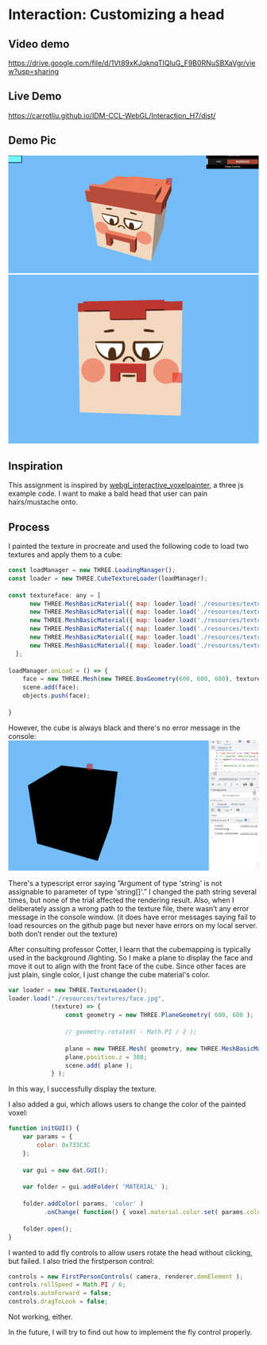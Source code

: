 # Interaction: Customizing a head

<!-- A basic [THREE.js](https://threejs.org/) project in [TypeScript](https://www.typescriptlang.org/) with [Vite](https://vitejs.dev/). Includes OrbitControls, Stats and basic shadows. -->

<!-- View demo hosted on CloudFlare pages: [vite-threejs-ts-starter.pages.dev](https://vite-threejs-ts-starter.pages.dev/) -->

## Video demo
<https://drive.google.com/file/d/1Vt89xKJqknqTIQluG_F9B0RNuSBXaVgr/view?usp=sharing>

## Live Demo
<https://carrotliu.github.io/IDM-CCL-WebGL/Interaction_H7/dist/>

## Demo Pic
![demopic](https://github.com/CarrotLiu/IDM-CCL-WebGL/blob/main/Interaction_H7/demopic.jpg)
![demopic2](https://github.com/CarrotLiu/IDM-CCL-WebGL/blob/main/Interaction_H7/demo2.jpg)

## Inspiration
This assignment is inspired by [webgl_interactive_voxelpainter](https://threejs.org/examples/?q=interac#webgl_interactive_voxelpainter), a three js example code. I want to make a bald head that user can pain hairs/mustache onto. 

## Process
I painted the texture in procreate and used the following code to load two textures and apply them to a cube:
```javascript
const loadManager = new THREE.LoadingManager();
const loader = new THREE.CubeTextureLoader(loadManager);

const textureface: any = [
      new THREE.MeshBasicMaterial({ map: loader.load('./resources/textures/head.jpg') }), //right side
      new THREE.MeshBasicMaterial({ map: loader.load('./resources/textures/head.jpg')}), //left side
      new THREE.MeshBasicMaterial({ map: loader.load('./resources/textures/head.jpg')}), //top side
      new THREE.MeshBasicMaterial({ map: loader.load('./resources/textures/head.jpg')}), //bottom side
      new THREE.MeshBasicMaterial({ map: loader.load('./resources/textures/face.jpg')}), //front side
      new THREE.MeshBasicMaterial({ map: loader.load('./resources/textures/head.jpg')}), //back side
  ];

loadManager.onLoad = () => {
	face = new THREE.Mesh(new THREE.BoxGeometry(600, 600, 600), textureface);
	scene.add(face);
	objects.push(face);

}
```
However, the cube is always black and there's no error message in the console:
![process](https://github.com/CarrotLiu/IDM-CCL-WebGL/blob/main/Interaction_H7/process.png)

There's a typescript error saying ”Argument of type 'string' is not assignable to parameter of type 'string[]'.” I changed the path string several times, but none of the trial affected the rendering result. Also, when I deliberately assign a wrong path to the texture file, there wasn’t any error message in the console window. (it does have error messages saying fail to load resources on the github page but never have errors on my local server. both don’t render out the texture)

After consulting professor Cotter, I learn that the cubemapping is typically used in the background /lighting. So I make a plane to display the face and move it out to align with the front face of the cube. Since other faces are just plain, single color, I just change the cube material's color.
```javascript
var loader = new THREE.TextureLoader();
loader.load("./resources/textures/face.jpg",
			(texture) => {
				const geometry = new THREE.PlaneGeometry( 600, 600 );

				// geometry.rotateX( - Math.PI / 2 );
			
				plane = new THREE.Mesh( geometry, new THREE.MeshBasicMaterial( { color: 0xffffff, map: texture } ) );
				plane.position.z = 300;
				scene.add( plane );
			} );
```
In this way, I successfully display the texture.

I also added a gui, which allows users to change the color of the painted voxel:

```javascript
function initGUI() {
	var params = {
		color: 0x733C3C
	};
	
	var gui = new dat.GUI();
	
	var folder = gui.addFolder( 'MATERIAL' );
	
	folder.addColor( params, 'color' )
		  .onChange( function() { voxel.material.color.set( params.color ); } );
	
	folder.open();
}
```
I wanted to add fly controls to allow users rotate the head without clicking, but failed. I also tried the firstperson control:
```javascript
controls = new FirstPersonControls( camera, renderer.domElement );
controls.rollSpeed = Math.PI / 6;
controls.autoForward = false;
controls.dragToLook = false;
```
Not working, either. 

In the future, I will try to find out how to implement the fly control properly.



<!-- <img src=".resources/textures/sealife1.jpg"> -->


<!-- ## Alternate Demos

Toggle commented out code in `main.ts` to run the `Shader.ts` demo. Based on the `THREE.js` example from  [Book Of Shaders](https://thebookofshaders.com/04/).

<img src="https://github.com/defmech/vite-threejs-ts-starter/blob/main/resources/shader_1.png?raw=true" width="512" height="512"> -->
